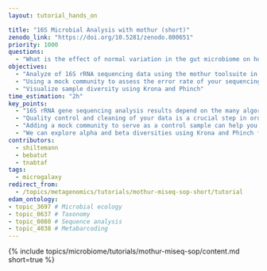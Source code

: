 ```yaml
---
layout: tutorial_hands_on

title: "16S Microbial Analysis with mothur (short)"
zenodo_link: "https://doi.org/10.5281/zenodo.800651"
priority: 1000
questions:
  - "What is the effect of normal variation in the gut microbiome on host health?"
objectives:
  - "Analyze of 16S rRNA sequencing data using the mothur toolsuite in Galaxy"
  - "Using a mock community to assess the error rate of your sequencing experiment"
  - "Visualize sample diversity using Krona and Phinch"
time_estimation: "2h"
key_points:
  - "16S rRNA gene sequencing analysis results depend on the many algorithms used and their settings"
  - "Quality control and cleaning of your data is a crucial step in order to obtain optimal results"
  - "Adding a mock community to serve as a control sample can help you asses the error rate of your experimental setup"
  - "We can explore alpha and beta diversities using Krona and Phinch for dynamic visualizations"
contributors:
  - shiltemann
  - bebatut
  - tnabtaf
tags:
  - microgalaxy
redirect_from:
  - /topics/metagenomics/tutorials/mothur-miseq-sop-short/tutorial
edam_ontology:
- topic_3697 # Microbial ecology
- topic_0637 # Taxonomy
- topic_0080 # Sequence analysis
- topic_4038 # Metabarcoding
---
```


{% include topics/microbiome/tutorials/mothur-miseq-sop/content.md short=true %}

